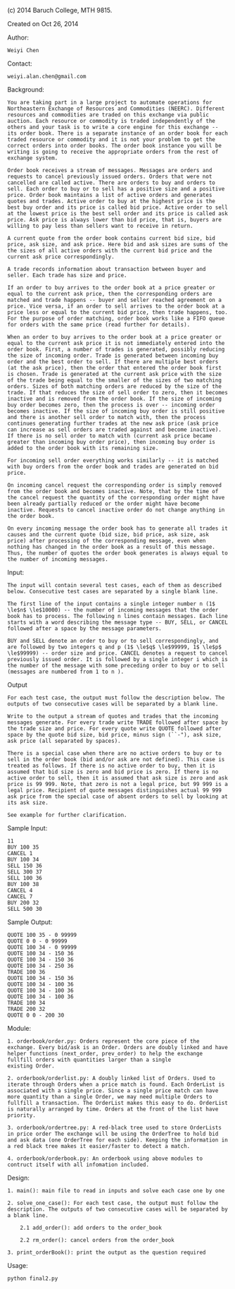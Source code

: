 (c) 2014 Baruch College, MTH 9815.

Created on Oct 26, 2014

Author:

	Weiyi Chen

Contact: 

	weiyi.alan.chen@gmail.com

Background:

	You are taking part in a large project to automate operations for Northeastern Exchange of Resources and Commodities (NEERC). Different resources and commodities are traded on this exchange via public auction. Each resource or commodity is traded independently of the others and your task is to write a core engine for this exchange -- its order book. There is a separate instance of an order book for each traded resource or commodity and it is not your problem to get the correct orders into order books. The order book instance you will be writing is going to receive the appropriate orders from the rest of exchange system.

	Order book receives a stream of messages. Messages are orders and requests to cancel previously issued orders. Orders that were not cancelled are called active. There are orders to buy and orders to sell. Each order to buy or to sell has a positive size and a positive price. Order book maintains a list of active orders and generates quotes and trades. Active order to buy at the highest price is the best buy order and its price is called bid price. Active order to sell at the lowest price is the best sell order and its price is called ask price. Ask price is always lower than bid price, that is, buyers are willing to pay less than sellers want to receive in return.

	A current quote from the order book contains current bid size, bid price, ask size, and ask price. Here bid and ask sizes are sums of the the sizes of all active orders with the current bid price and the current ask price correspondingly.

	A trade records information about transaction between buyer and seller. Each trade has size and price.

	If an order to buy arrives to the order book at a price greater or equal to the current ask price, then the corresponding orders are matched and trade happens -- buyer and seller reached agreement on a price. Vice versa, if an order to sell arrives to the order book at a price less or equal to the current bid price, then trade happens, too. For the purpose of order matching, order book works like a FIFO queue for orders with the same price (read further for details).

	When an order to buy arrives to the order book at a price greater or equal to the current ask price it is not immediately entered into the order book. First, a number of trades is generated, possibly reducing the size of incoming order. Trade is generated between incoming buy order and the best order to sell. If there are multiple best orders (at the ask price), then the order that entered the order book first is chosen. Trade is generated at the current ask price with the size of the trade being equal to the smaller of the sizes of two matching orders. Sizes of both matching orders are reduced by the size of the trade. If that reduces the size of sell order to zero, then it becomes inactive and is removed from the order book. If the size of incoming buy order becomes zero, then the process is over -- incoming order becomes inactive. If the size of incoming buy order is still positive and there is another sell order to match with, then the process continues generating further trades at the new ask price (ask price can increase as sell orders are traded against and become inactive). If there is no sell order to match with (current ask price became greater than incoming buy order price), then incoming buy order is added to the order book with its remaining size.

	For incoming sell order everything works similarly -- it is matched with buy orders from the order book and trades are generated on bid price.

	On incoming cancel request the corresponding order is simply removed from the order book and becomes inactive. Note, that by the time of the cancel request the quantity of the corresponding order might have been already partially reduced or the order might have become inactive. Requests to cancel inactive order do not change anything in the order book.

	On every incoming message the order book has to generate all trades it causes and the current quote (bid size, bid price, ask size, ask price) after processing of the corresponding message, even when nothing has changed in the order book as a result of this message. Thus, the number of quotes the order book generates is always equal to the number of incoming messages.

Input:

	The input will contain several test cases, each of them as described below. Consecutive test cases are separated by a single blank line.

	The first line of the input contains a single integer number n (1$ \le$n$ \le$10000) -- the number of incoming messages that the order book has to process. The following n lines contain messages. Each line starts with a word describing the message type -- BUY, SELL, or CANCEL followed after a space by the message parameters.

	BUY and SELL denote an order to buy or to sell correspondingly, and are followed by two integers q and p (1$ \le$q$ \le$99999, 1$ \le$p$ \le$99999) -- order size and price. CANCEL denotes a request to cancel previously issued order. It is followed by a single integer i which is the number of the message with some preceding order to buy or to sell (messages are numbered from 1 to n ).

Output 

	For each test case, the output must follow the description below. The outputs of two consecutive cases will be separated by a blank line.

	Write to the output a stream of quotes and trades that the incoming messages generate. For every trade write TRADE followed after space by the trade size and price. For every quote write QUOTE followed after space by the quote bid size, bid price, minus sign (``-"), ask size, ask price (all separated by spaces).

	There is a special case when there are no active orders to buy or to sell in the order book (bid and/or ask are not defined). This case is treated as follows. If there is no active order to buy, then it is assumed that bid size is zero and bid price is zero. If there is no active order to sell, then it is assumed that ask size is zero and ask price is 99 999. Note, that zero is not a legal price, but 99 999 is a legal price. Recipient of quote messages distinguishes actual 99 999 ask price from the special case of absent orders to sell by looking at its ask size.

	See example for further clarification.

Sample Input:

	11 
	BUY 100 35 
	CANCEL 1 
	BUY 100 34 
	SELL 150 36 
	SELL 300 37 
	SELL 100 36 
	BUY 100 38 
	CANCEL 4 
	CANCEL 7 
	BUY 200 32 
	SELL 500 30

Sample Output:

	QUOTE 100 35 - 0 99999 
	QUOTE 0 0 - 0 99999 
	QUOTE 100 34 - 0 99999 
	QUOTE 100 34 - 150 36 
	QUOTE 100 34 - 150 36 
	QUOTE 100 34 - 250 36 
	TRADE 100 36 
	QUOTE 100 34 - 150 36 
	QUOTE 100 34 - 100 36 
	QUOTE 100 34 - 100 36 
	QUOTE 100 34 - 100 36 
	TRADE 100 34 
	TRADE 200 32 
	QUOTE 0 0 - 200 30

Module:

	1. orderbook/order.py: Orders represent the core piece of the exchange. Every bid/ask is an Order. Orders are doubly linked and have helper functions (next_order, prev_order) to help the exchange fullfill orders with quantities larger than a single
    existing Order.

    2. orderbook/orderlist.py: A doubly linked list of Orders. Used to iterate through Orders when a price match is found. Each OrderList is associated with a single price. Since a single price match can have more quantity than a single Order, we may need multiple Orders to fullfill a transaction. The OrderList makes this easy to do. OrderList is naturally arranged by time. Orders at the front of the list have priority.

    3. orderbook/ordertree.py: A red-black tree used to store OrderLists in price order The exchange will be using the OrderTree to hold bid and ask data (one OrderTree for each side). Keeping the information in a red black tree makes it easier/faster to detect a match.

    4. orderbook/orderbook.py: An orderbook using above modules to contruct itself with all infomation included.



Design:

	1. main(): main file to read in inputs and solve each case one by one

	2. solve_one_case(): For each test case, the output must follow the description. The outputs of two consecutive cases will be separated by a blank line.

		2.1 add_order(): add orders to the order_book

		2.2 rm_order(): cancel orders from the order_book

	3. print_orderBook(): print the output as the question required

Usage:

	python final2.py
